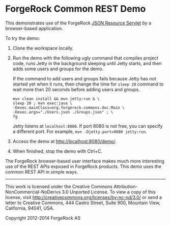 # ForgeRock Common REST Demo

This demonstrates use of the ForgeRock
[JSON Resource Servlet](http://commons.forgerock.org/forgerock-rest/json-resource-servlet/)
by a browser-based application.

To try the demo:

1.  Clone the workspace locally.
2.  Run the demo with the following ugly command
    that compiles project code,
    runs Jetty in the background sleeping until Jetty starts,
    and then adds some users and groups for the demo.

    If the command to add users and groups fails
    because Jetty has not started yet when it runs,
    then change the time for `sleep 20` command
    to wait more than 20 seconds before adding users and groups.

		mvn clean install && mvn jetty:run & \
		sleep 20 ; mvn exec:java \
		-Dexec.mainClass=org.forgerock.commons.doc.Main \
		-Dexec.args="./Users.json ./Groups.json" ; \
		fg

    Jetty listens at `localhost:8080`.
    If port 8080 is not free, you can specify a different port.
    For example, `mvn -Djetty.port=9080 jetty:run`.

3.  Access the demo at <http://localhost:8080/demo/>.
4.  When finished, stop the demo with Ctrl+C.

The ForgeRock browser-based user interface makes much more interesting use
of the REST APIs exposed in ForgeRock products.
This demo uses the common REST API in simple ways.


* * * * *

This work is licensed under the Creative Commons
Attribution-NonCommercial-NoDerivs 3.0 Unported License.
To view a copy of this license, visit
<http://creativecommons.org/licenses/by-nc-nd/3.0/>
or send a letter to Creative Commons, 444 Castro Street,
Suite 900, Mountain View, California, 94041, USA.

Copyright 2012-2014 ForgeRock AS
